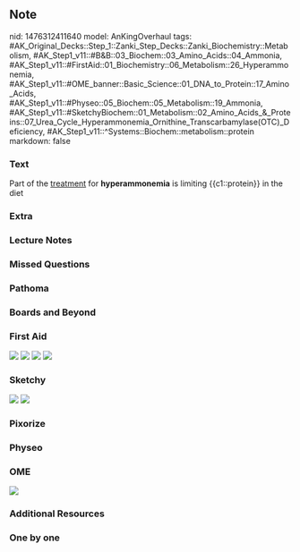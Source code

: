 ## Note
nid: 1476312411640
model: AnKingOverhaul
tags: #AK_Original_Decks::Step_1::Zanki_Step_Decks::Zanki_Biochemistry::Metabolism, #AK_Step1_v11::#B&B::03_Biochem::03_Amino_Acids::04_Ammonia, #AK_Step1_v11::#FirstAid::01_Biochemistry::06_Metabolism::26_Hyperammonemia, #AK_Step1_v11::#OME_banner::Basic_Science::01_DNA_to_Protein::17_Amino_Acids, #AK_Step1_v11::#Physeo::05_Biochem::05_Metabolism::19_Ammonia, #AK_Step1_v11::#SketchyBiochem::01_Metabolism::02_Amino_Acids_&_Proteins::07_Urea_Cycle_Hyperammonemia_Ornithine_Transcarbamylase(OTC)_Deficiency, #AK_Step1_v11::^Systems::Biochem::metabolism::protein
markdown: false

### Text
<div>
  Part of the <u>treatment</u> for <b>hyperammonemia</b> is
  limiting {{c1::protein}} in the diet
</div>

### Extra


### Lecture Notes


### Missed Questions


### Pathoma


### Boards and Beyond


### First Aid
<img src="tmp5nlPaS.png"> <img src="tmprKyTak.png"> <img src=
"tmpljNfax.png"> <img src="tmpzLIWuH.png">

### Sketchy
<img src="Screen%20Shot%202021-01-07%20at%2015.17.18.jpg">
<img src="Screen%20Shot%202021-01-07%20at%2015.17.27.jpg">

### Pixorize


### Physeo


### OME
<div class="ome-widget">
  <a href=
  "https://onlinemeded.org/spa/dna-to-protein/amino-acids/acquire?ref=anki">
  <img src="_OME_AnkiFlashcards_Lesson_4.png"></a>
</div>

### Additional Resources


### One by one

